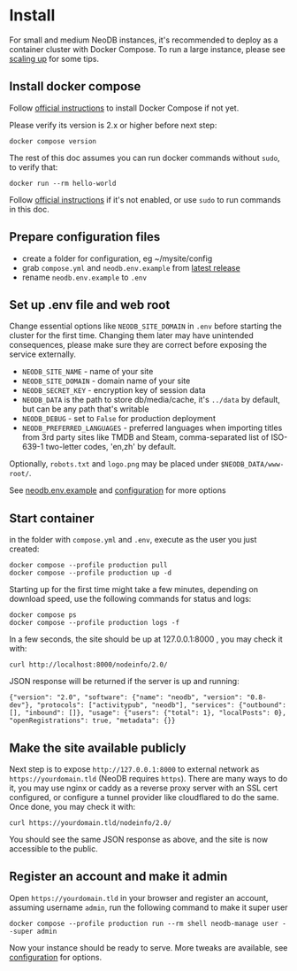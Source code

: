 Install
=======

For small and medium NeoDB instances, it's recommended to deploy as a container cluster with Docker Compose. To run a large instance, please see [scaling up](configuration.md#scaling-up) for some tips.

## Install docker compose

Follow [official instructions](https://docs.docker.com/compose/install/) to install Docker Compose if not yet.

Please verify its version is 2.x or higher before next step:

```
docker compose version
```

The rest of this doc assumes you can run docker commands without `sudo`, to verify that:

```
docker run --rm hello-world
```

Follow [official instructions](https://docs.docker.com/engine/install/linux-postinstall/) if it's not enabled, or use `sudo` to run commands in this doc.


## Prepare configuration files
 - create a folder for configuration, eg ~/mysite/config
 - grab `compose.yml` and `neodb.env.example` from [latest release](https://github.com/neodb-social/neodb/releases)
 - rename `neodb.env.example` to `.env`


## Set up .env file and web root
Change essential options like `NEODB_SITE_DOMAIN` in `.env` before starting the cluster for the first time. Changing them later may have unintended consequences, please make sure they are correct before exposing the service externally.

- `NEODB_SITE_NAME` - name of your site
- `NEODB_SITE_DOMAIN` - domain name of your site
- `NEODB_SECRET_KEY` - encryption key of session data
- `NEODB_DATA` is the path to store db/media/cache, it's `../data` by default, but can be any path that's writable
- `NEODB_DEBUG` - set to `False` for production deployment
- `NEODB_PREFERRED_LANGUAGES` - preferred languages when importing titles from 3rd party sites like TMDB and Steam, comma-separated list of ISO-639-1 two-letter codes, 'en,zh' by default.

Optionally, `robots.txt` and `logo.png` may be placed under `$NEODB_DATA/www-root/`.

See [neodb.env.example](https://raw.githubusercontent.com/neodb-social/neodb/main/neodb.env.example) and [configuration](configuration.md) for more options


## Start container

in the folder with `compose.yml` and `.env`, execute as the user you just created:
```
docker compose --profile production pull
docker compose --profile production up -d
```

Starting up for the first time might take a few minutes, depending on download speed, use the following commands for status and logs:
```
docker compose ps
docker compose --profile production logs -f
```

In a few seconds, the site should be up at 127.0.0.1:8000 , you may check it with:
```
curl http://localhost:8000/nodeinfo/2.0/
```

JSON response will be returned if the server is up and running:
```
{"version": "2.0", "software": {"name": "neodb", "version": "0.8-dev"}, "protocols": ["activitypub", "neodb"], "services": {"outbound": [], "inbound": []}, "usage": {"users": {"total": 1}, "localPosts": 0}, "openRegistrations": true, "metadata": {}}
```


## Make the site available publicly

Next step is to expose `http://127.0.0.1:8000` to external network as `https://yourdomain.tld` (NeoDB requires `https`). There are many ways to do it, you may use nginx or caddy as a reverse proxy server with an SSL cert configured, or configure a tunnel provider like cloudflared to do the same. Once done, you may check it with:

```
curl https://yourdomain.tld/nodeinfo/2.0/
```

You should see the same JSON response as above, and the site is now accessible to the public.


## Register an account and make it admin

Open `https://yourdomain.tld` in your browser and register an account, assuming username `admin`, run the following command to make it super user

```
docker compose --profile production run --rm shell neodb-manage user --super admin
```

Now your instance should be ready to serve. More tweaks are available, see [configuration](configuration.md) for options.

